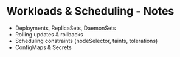 # Workloads & Scheduling - Notes

- Deployments, ReplicaSets, DaemonSets
- Rolling updates & rollbacks
- Scheduling constraints (nodeSelector, taints, tolerations)
- ConfigMaps & Secrets
